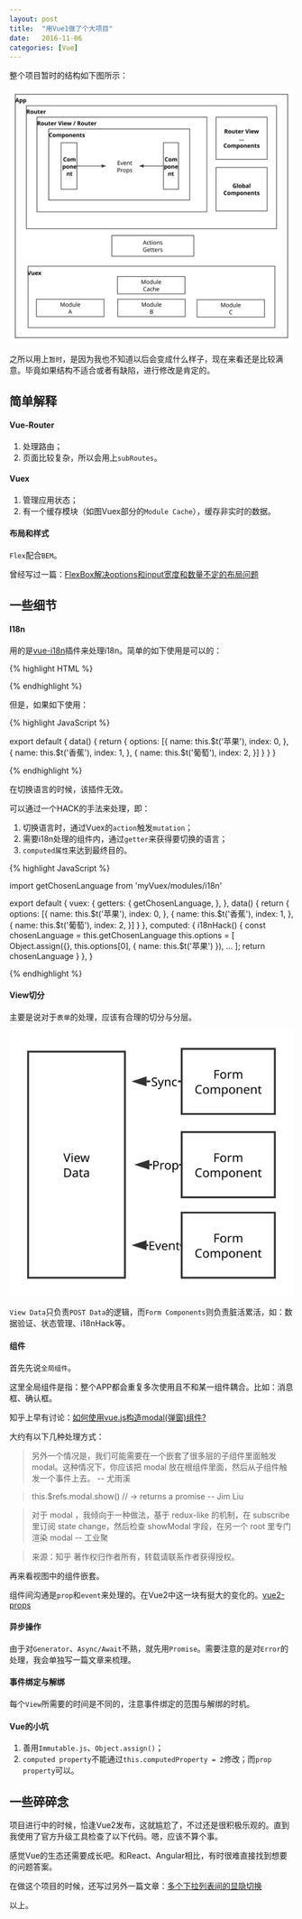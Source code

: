```yaml
---
layout: post
title:  "用Vue1做了个大项目"
date:   2016-11-06
categories: [Vue]
---
```


整个项目暂时的结构如下图所示：

<img src="/images/posts/2016-11-06-architecture.svg" alt="架构图">

之所以用上`暂时`，是因为我也不知道以后会变成什么样子，现在来看还是比较满意。毕竟如果结构不适合或者有缺陷，进行修改是肯定的。

## 简单解释

#### Vue-Router

1. 处理路由；
2. 页面比较复杂，所以会用上`subRoutes`。

#### Vuex

1. 管理应用状态；
2. 有一个缓存模块（如图Vuex部分的`Module Cache`），缓存非实时的数据。

#### 布局和样式

`Flex`配合`BEM`。

曾经写过一篇：[FlexBox解决options和input宽度和数量不定的布局问题](/2016-09-27/try-flex-box.html)

## 一些细节

#### I18n

用的是[vue-i18n](https://github.com/kazupon/vue-i18n)插件来处理i18n。简单的如下使用是可以的：

{% highlight HTML %}

<p v-text="$t('翻译')"></p>

{% endhighlight %}

但是，如果如下使用：

{% highlight JavaScript %}

export default {
  data() {
    return {
       options: [{
        name: this.$t('苹果'),
        index: 0,
      }, {
        name: this.$t('香蕉'),
        index: 1,
      }, {
        name: this.$t('葡萄'),
        index: 2,
      }]
    }
  }
}

{% endhighlight %}

在切换语言的时候，该插件无效。

可以通过一个HACK的手法来处理，即：

1. 切换语言时，通过Vuex的`action`触发`mutation`；
2. 需要i18n处理的组件内，通过`getter`来获得要切换的语言；
3. `computed属性`来达到最终目的。

{% highlight JavaScript %}

<p v-text="i18nHack"></p>

import getChosenLanguage from 'myVuex/modules/i18n'

export default {
  vuex: {
    getters: {
      getChosenLanguage,
    },
  },
  data() {
    return {
       options: [{
        name: this.$t('苹果'),
        index: 0,
      }, {
        name: this.$t('香蕉'),
        index: 1,
      }, {
        name: this.$t('葡萄'),
        index: 2,
      }]
    }
  },
  computed: {
    i18nHack() {
      const chosenLanguage = this.getChosenLanguage
      this.options = [
        Object.assign({}, this.options[0], {
          name: this.$t('苹果')
        }),
        ...
      ];
      return chosenLanguage
    }
  },
}

{% endhighlight %}

#### View切分

主要是说对于`表单`的处理，应该有合理的切分与分层。

<img src="/images/posts/2016-11-06-form.svg" alt="表单">

`View Data`只负责`POST Data`的逻辑，而`Form Components`则负责脏活累活，如：数据验证、状态管理、i18nHack等。

#### 组件

首先先说`全局组件`。

这里全局组件是指：整个APP都会重复多次使用且不和某一组件耦合。比如：消息框、确认框。

知乎上早有讨论：[如何使用vue.js构造modal(弹窗)组件?](https://www.zhihu.com/question/35820643)

大约有以下几种处理方式：

> 另外一个情况是，我们可能需要在一个嵌套了很多层的子组件里面触发 modal。这种情况下，你应该把 modal 放在根组件里面，然后从子组件触发一个事件上去。 -- 尤雨溪

> this.$refs.modal.show() // -> returns a promise -- Jim Liu

> 对于 modal ，我倾向于一种做法，基于 redux-like 的机制，在 subscribe 里订阅 state change，然后检查 showModal 字段，在另一个 root 里专门渲染 modal -- 工业聚

> 来源：知乎 著作权归作者所有，转载请联系作者获得授权。

再来看视图中的组件嵌套。

组件间沟通是`prop`和`event`来处理的。在Vue2中这一块有挺大的变化的。[vue2-props](http://vuejs.org/v2/guide/migration.html#Props)

#### 异步操作

由于对`Generator`、`Async/Await`不熟，就先用`Promise`。需要注意的是对`Error`的处理，我会单独写一篇文章来梳理。

#### 事件绑定与解绑

每个`View`所需要的时间是不同的，注意事件绑定的范围与解绑的时机。

#### Vue的小坑

1. 善用`Immutable.js`、`Object.assign()`；
2. `computed property`不能通过`this.computedProperty = 2`修改；而`prop property`可以。

## 一些碎碎念

项目进行中的时候，恰逢Vue2发布，这就尴尬了，不过还是很积极乐观的。直到我使用了官方升级工具检查了以下代码。嗯，应该不算个事。

感觉Vue的生态还需要成长吧。和React、Angular相比，有时很难直接找到想要的问题答案。

在做这个项目的时候，还写过另外一篇文章：[多个下拉列表间的显隐切换](/2016-10-10/multi-dropdowns-toggle-display.html)

以上。

